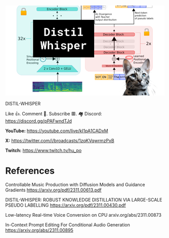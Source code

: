 ![](thumbnails/04.11.2023.png)

DISTIL-WHISPER

Like 👍. Comment 💬. Subscribe 🟥.
🏘 Discord: https://discord.gg/pPAFwndTJd

**YouTube:** https://youtube.com/live/kI1pA1CADxM

**X:** https://twitter.com/i/broadcasts/1zqKVqwrmzPxB

**Twitch:** https://www.twitch.tv/hu_po


# References

Controllable Music Production with Diffusion Models and Guidance Gradients
https://arxiv.org/pdf/2311.00613.pdf

DISTIL-WHISPER: ROBUST KNOWLEDGE DISTILLATION VIA LARGE-SCALE PSEUDO LABELLING
https://arxiv.org/pdf/2311.00430.pdf

Low-latency Real-time Voice Conversion on CPU
arxiv.org/abs/2311.00873

In-Context Prompt Editing For Conditional Audio Generation
https://arxiv.org/abs/2311.00895